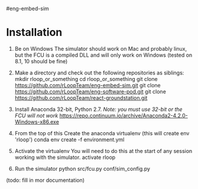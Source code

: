 #eng-embed-sim

# Installation

1. Be on Windows
The simulator should work on Mac and probably linux, but the FCU is a compiled DLL and will only work on Windows (tested on 8.1, 10 should be fine)

2. Make a directory and check out the following repositories as siblings: 
mkdir rloop_or_something
cd rloop_or_something
git clone https://github.com/rLoopTeam/eng-embed-sim.git
git clone https://github.com/rLoopTeam/eng-software-pod.git
git clone https://github.com/rLoopTeam/react-groundstation.git

3. Install Anaconda 32-bit, Python 2.7. 
*Note: you must use 32-bit or the FCU will not work*
https://repo.continuum.io/archive/Anaconda2-4.2.0-Windows-x86.exe

4. From the top of this Create the anaconda virtualenv (this will create env 'rloop')
conda env create -f environment.yml

5. Activate the virtualenv
You will need to do this at the start of any session working with the simulator.
activate rloop

6. Run the simulator
python src/fcu.py conf/sim_config.py

(todo: fill in mor documentation)

